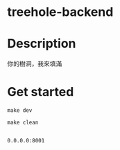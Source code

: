# treehole-backend

# Description
你的樹洞，我來填滿

# Get started
```
make dev

make clean


0.0.0.0:8001

```
